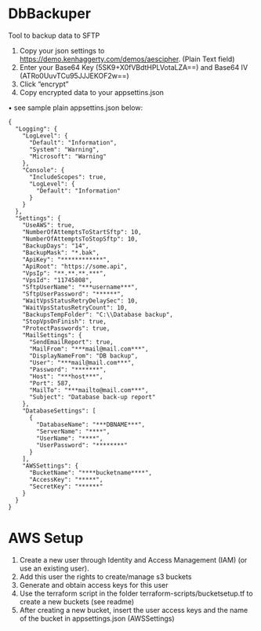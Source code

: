 # DbBackuper
Tool to backup data to SFTP
1.	Copy your json settings to https://demo.kenhaggerty.com/demos/aescipher. (Plain Text field)
2.	Enter your Base64 Key (5SK9+X0fVBdtHPLVotaLZA==) and Base64 IV (ATRo0UuvTCu95JJJEKOF2w==)
3.	Click “encrypt”
4.	Copy encrypted data to your appsettins.json

•	see sample plain appsettins.json below:

```
{
  "Logging": {
    "LogLevel": {
      "Default": "Information",
      "System": "Warning",
      "Microsoft": "Warning"
    },
    "Console": {
      "IncludeScopes": true,
      "LogLevel": {
        "Default": "Information"
      }
    }
  },
  "Settings": {
    "UseAWS": true,
    "NumberOfAttemptsToStartSftp": 10,
    "NumberOfAttemptsToStopSftp": 10,
    "BackupDays": "14",
    "BackupMask": "*.bak",
    "ApiKey": "************",
    "ApiRoot": "https://some.api",
    "VpsIp": "**.**.**.***",
    "VpsId": "11745808",
    "SftpUserName": "***username***",
    "SftpUserPassword": "******",
    "WaitVpsStatusRetryDelaySec": 10,
    "WaitVpsStatusRetryCount": 10,
    "BackupsTempFolder": "C:\\Database backup",
    "StopVpsOnFinish": true,
    "ProtectPasswords": true,
    "MailSettings": {
      "SendEmailReport": true,
      "MailFrom": "***mail@mail.com***",
      "DisplayNameFrom": "DB backup",
      "User": "***mail@mail.com***",
      "Password": "*******",
      "Host": "***host***",
      "Port": 587,
      "MailTo": "***mailto@mail.com***",
      "Subject": "Database back-up report"
    },
    "DatabaseSettings": [
      {
        "DatabaseName": "***DBNAME***",
        "ServerName": "****",
        "UserName": "****",
        "UserPassword": "********"
      }
    ],
    "AWSSettings": {
      "BucketName": "****bucketname****",
      "AccessKey": "*****",
      "SecretKey": "******"
    }
  }
}
```

# AWS Setup
1. Create a new user through Identity and Access Management (IAM) (or use an existing user).
2. Add this user the rights to create/manage s3 buckets
3. Generate and obtain access keys for this user
4. Use the terraform script in the folder terraform-scripts/bucketsetup.tf to create a new buckets (see readme)
5. After creating a new bucket, insert the user access keys and the name of the bucket in appsettings.json (AWSSettings)
